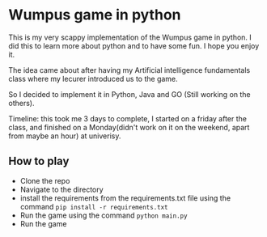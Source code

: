 #  Wumpus game in python

This is my very scappy implementation of the Wumpus game in python.
I did this to learn more about python and to have some fun.
I hope you enjoy it.

The idea came about after having my Artificial intelligence fundamentals class where my lecurer introduced us to the game.

So I decided to implement it in Python, Java and GO (Still working on the others).

Timeline: this took me 3 days to complete, I started on a friday after the class, and finished on a Monday(didn't work on it on the weekend, apart from maybe an hour) at univerisy.

## How to play
- Clone the repo
- Navigate to the directory
- install the requirements from the requirements.txt file using the command `pip install -r requirements.txt`
- Run the game using the command `python main.py`
- Run the game
